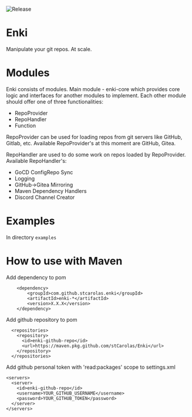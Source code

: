![Release](https://github.com/stCarolas/Enki/workflows/Release/badge.svg)
# Enki
Manipulate your git repos. At scale.

# Modules
Enki consists of modules. Main module - enki-core which provides core logic and interfaces for another modules to implement.
Each other module should offer one of three functionalities:
- RepoProvider
- RepoHandler
- Function

RepoProvider can be used for loading repos from git servers like GitHub, Gitlab, etc.
Available RepoProvider's at this moment are GitHub, Gitea.

RepoHandler are used to do some work on repos loaded by RepoProvider.
Available RepoHandler's:
- GoCD ConfigRepo Sync
- Logging
- GitHub->Gitea Mirroring
- Maven Dependency Handlers
- Discord Channel Creator

# Examples
In directory `examples`

# How to use with Maven

Add dependency to pom
```
    <dependency>
        <groupId>com.github.stcarolas.enki</groupId>
        <artifactId>enki-*</artifactId>
        <version>X.X.X</version>
    </dependency>
```

Add github repository to pom
```
  <repositories>
    <repository>
      <id>enki-github-repo</id>
      <url>https://maven.pkg.github.com/stCarolas/Enki</url>
    </repository>
  </repositories>
```

Add github personal token with 'read:packages' scope to settings.xml
```
<servers>
  <server>
    <id>enki-github-repo</id>
    <username>YOUR_GITHUB_USERNAME</username>
    <password>YOUR_GITHUB_TOKEN</password>
  </server>
</servers>
```
